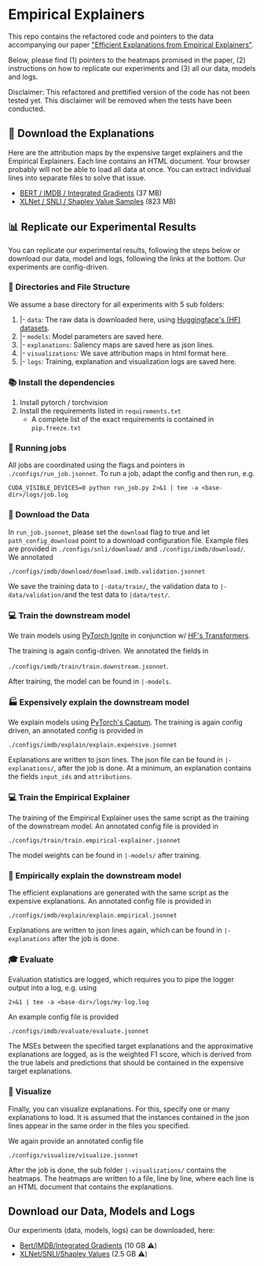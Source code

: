 # Empirical Explainers 
This repo contains the refactored code and pointers to the data accompanying our paper ["Efficient Explanations from Empirical Explainers"](https://arxiv.org/abs/2103.15429). 

Below, please find (1) pointers to the heatmaps promised in the paper, (2) instructions on how to replicate our experiments and (3) all our data, models and logs. 

Disclaimer: This refactored and prettified version of the code has not been tested yet. This disclaimer will be removed when the tests have been conducted.

##  :floppy_disk: Download the Explanations 
Here are the attribution maps by the expensive target explainers and the Empirical Explainers. Each line contains an HTML document. 
Your browser probably will not be able to load all data at once. You can extract individual lines into separate files to solve that issue. 
* [BERT / IMDB / Integrated Gradients](https://cloud.dfki.de/owncloud/index.php/s/gZbHQo5Eb5kdMip) (37 MB)
* [XLNet / SNLI / Shapley Value Samples](https://cloud.dfki.de/owncloud/index.php/s/yzo7s3zCFzYz6Dt) (823 MB)



## :bar_chart: Replicate our Experimental Results
You can replicate our experimental results, following the steps below or download our data, model and logs, following the
links at the bottom. Our experiments are config-driven. 

### :file_folder: Directories and File Structure 
We assume a base directory for all experiments with 5 sub folders: 

1. |- `data`: The raw data is downloaded here, using [Huggingface's (HF) datasets](https://huggingface.co/datasets). 
2. |- `models`: Model parameters are saved here. 
3. |- `explanations`: Saliency maps are saved here as json lines. 
4. |- `visualizations`: We save attribution maps in html format here. 
5. |- `logs`: Training, explanation and visualization logs are saved here. 

### :books: Install the dependencies
1. Install pytorch / torchvision 
2. Install the requirements listed in `requirements.txt`
   * A complete list of the exact requirements is contained in `pip.freeze.txt`

### :running: Running jobs
All jobs are coordinated using the flags and pointers in `./configs/run_job.jsonnet`. 
To run a job, adapt the config and then run, e.g. 

`CUDA_VISIBLE_DEVICES=0 python run_job.py 2>&1 | tee -a <base-dir>/logs/job.log`

### :floppy_disk: Download the Data 
In `run_job.jsonnet`, please set the `download` flag to true 
and let `path_config_download` point to a download configuration file. Example files are provided in
`./configs/snli/download/` and `./configs/imdb/download/`. We annotated 

`./configs/imdb/download/download.imdb.validation.jsonnet`

We save the training data to `|-data/train/`, the validation data to `|-data/validation/`and the test data to `|data/test/`. 

### :computer: Train the downstream model 
We train models using [PyTorch Ignite](https://pytorch.org/ignite/) in conjunction w/ [HF's Transformers](https://huggingface.co/transformers/). 

The training is again config-driven. We annotated the fields in

`./configs/imdb/train/train.downstream.jsonnet`. 

After training, the model can be found in `|-models`. 

### :factory: Expensively explain the downstream model
We explain models using [PyTorch's Captum](https://github.com/pytorch/captum).
The training is again config driven, an annotated config is provided in 

`./configs/imdb/explain/explain.expensive.jsonnet`

Explanations are written to json lines. The json file can be found in `|-explanations/`, after the job is done. 
At a minimum, an explanation contains the fields `input_ids` and `attributions`.

### :computer: Train the Empirical Explainer
The training of the Empirical Explainer uses the same script as the training of the downstream model.
An annotated config file is provided in 

`./configs/train/train.empirical-explainer.jsonnet`

The model weights can be found in `|-models/` after training. 

### :sunrise_over_mountains: Empirically explain the downstream model
The efficient explanations are generated with the same script as the expensive explanations. An annotated config file is 
provided in 

`./configs/imdb/explain/explain.empirical.jsonnet`

Explanations are written to json lines again, which can be found in `|-explanations` after the job is done. 

### :mortar_board: Evaluate 
Evaluation statistics are logged, which requires you to pipe the logger output into a log, e.g. using 

`2>&1 | tee -a <base-dir>/logs/my-log.log`

An example config file is provided 

`./configs/imdb/evaluate/evaluate.jsonnet`

The MSEs between the specified target explanations and the approximative explanations are logged, 
as is the weighted F1 score, which is derived from the true labels and predictions that should be contained 
in the expensive target explanations. 

### :art: Visualize
Finally, you can visualize explanations. For this, specify one or many explanations to load. It is assumed that 
the instances contained in the json lines appear in the same order in the files you specified. 

We again provide an annotated config file 

`./configs/visualize/visualize.jsonnet`

After the job is done, the sub folder `|-visualizations/` contains the heatmaps. The heatmaps are written to a file, 
line by line, where each line is an HTML document that contains the explanations. 

## Download our Data, Models and Logs
Our experiments (data, models, logs) can be downloaded, here:

* [Bert/IMDB/Integrated Gradients](https://cloud.dfki.de/owncloud/index.php/s/fTGCq3qiiJpjkYR) (10 GB :warning:)
* [XLNet/SNLI/Shapley Values](https://cloud.dfki.de/owncloud/index.php/s/GMXbkof7aJi7QtM) (2.5 GB :warning:)
